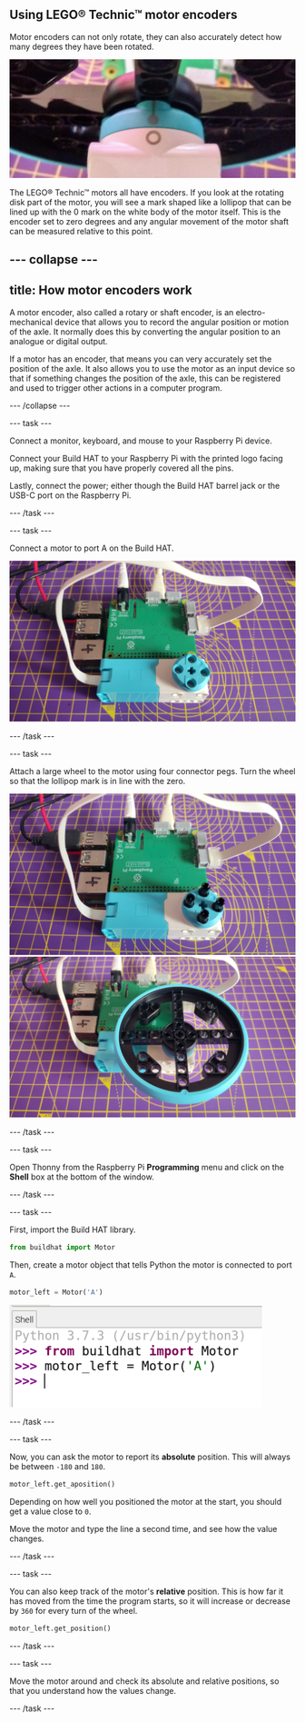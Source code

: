 ## Using LEGO® Technic™ motor encoders

Motor encoders can not only rotate, they can also accurately detect how many degrees they have been rotated.

![Motor with the lollipop mark in line with a circle.](images/aligned_symbols.jpg)

The LEGO® Technic™ motors all have encoders. If you look at the rotating disk part of the motor, you will see a mark shaped like a lollipop that can be lined up with the 0 mark on the white body of the motor itself. This is the encoder set to zero degrees and any angular movement of the motor shaft can be measured relative to this point.

--- collapse ---
---
title: How motor encoders work
---

A motor encoder, also called a rotary or shaft encoder, is an electro-mechanical device that allows you to record the angular position or motion of the axle. It normally does this by converting the angular position to an analogue or digital output. 

If a motor has an encoder, that means you can very accurately set the position of the axle. It also allows you to use the motor as an input device so that if something changes the position of the axle, this can be registered and used to trigger other actions in a computer program. 

--- /collapse ---

--- task ---

Connect a monitor, keyboard, and mouse to your Raspberry Pi device.

Connect your Build HAT to your Raspberry Pi with the printed logo facing up, making sure that you have properly covered all the pins. 

Lastly, connect the power; either though the Build HAT barrel jack or the USB-C port on the Raspberry Pi.

--- /task ---

--- task ---

Connect a motor to port A on the Build HAT.

![Motor attached via a ribbon cable to port A on the build HAT.](images/motor_attached.jpg)

--- /task ---

--- task ---

Attach a large wheel to the motor using four connector pegs. Turn the wheel so that the lollipop mark is in line with the zero.

![Motor with connector pegs attached.](images/motor_with_pegs.jpg)
![Motor with a large wheel attached.](images/motor_with_wheel.jpg)

--- /task ---

--- task ---

Open Thonny from the Raspberry Pi **Programming** menu and click on the **Shell** box at the bottom of the window. 

--- /task ---

--- task ---

First, import the Build HAT library.

```python
from buildhat import Motor
```

Then, create a motor object that tells Python the motor is connected to port `A`.

```python
motor_left = Motor('A')
```

![A screenshot of the Thonny Python IDE showing code being run in the shell.](images/thonny_shell_2.png)

--- /task ---

--- task ---

Now, you can ask the motor to report its **absolute** position. This will always be between `-180` and `180`.

```python
motor_left.get_aposition()
```

Depending on how well you positioned the motor at the start, you should get a value close to `0`.

Move the motor and type the line a second time, and see how the value changes.

--- /task ---

--- task ---

You can also keep track of the motor's **relative** position. This is how far it has moved from the time the program starts, so it will increase or decrease by `360` for every turn of the wheel.

```python
motor_left.get_position()
```
--- /task ---

--- task ---

Move the motor around and check its absolute and relative positions, so that you understand how the values change.

--- /task ---


